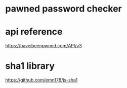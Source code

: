 # pawned password checker

# api reference 
https://haveibeenpwned.com/API/v3
# sha1 library
https://github.com/emn178/js-sha1
